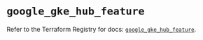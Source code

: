 # `google_gke_hub_feature`

Refer to the Terraform Registry for docs: [`google_gke_hub_feature`](https://registry.terraform.io/providers/hashicorp/google/4.85.0/docs/resources/gke_hub_feature).

